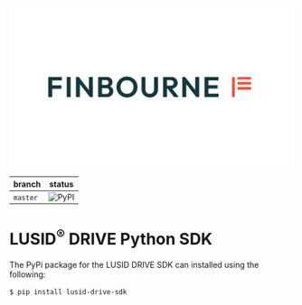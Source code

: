 ![LUSID_by_Finbourne](./resources/Finbourne_Logo_Teal.svg)

| branch | status |
| --- | --- |
| `master` |  ![PyPI](https://img.shields.io/pypi/v/lusid-drive-sdk?color=blue)

# LUSID<sup>®</sup> DRIVE Python SDK

The PyPi package for the LUSID DRIVE SDK can installed using the following:

```
$ pip install lusid-drive-sdk
```
